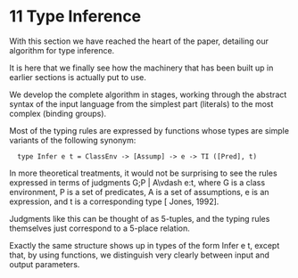 # 11  Type Inference

With this section we have reached the heart of the paper, detailing our algorithm for type inference.

It is here that we finally see how the machinery that has been built up in earlier sections is actually put to use.

We develop the complete algorithm in stages, working through the abstract syntax of the input language from the simplest part (literals) to the most complex (binding groups).

Most of the typing rules are expressed by functions whose types are simple variants of the following synonym:

	  type Infer e t = ClassEnv -> [Assump] -> e -> TI ([Pred], t)

In more theoretical treatments, it would not be surprising to see the rules expressed in terms of judgments G;P | A\vdash e:t, where G is a class environment, P is a set of predicates, A is a set of assumptions, e is an expression, and t is a corresponding type [ Jones, 1992].

Judgments like this can be thought of as 5-tuples, and the typing rules themselves just correspond to a 5-place relation.

Exactly the same structure shows up in types of the form Infer e t, except that, by using functions, we distinguish very clearly between input and output parameters.


